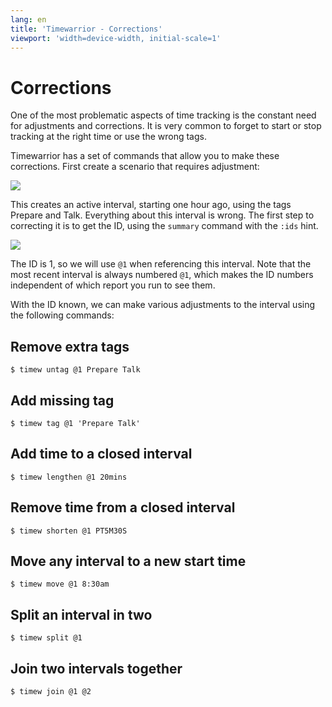 ```yaml
---
lang: en
title: 'Timewarrior - Corrections'
viewport: 'width=device-width, initial-scale=1'
---
```


# Corrections

One of the most problematic aspects of time tracking is the constant need for adjustments and corrections.
It is very common to forget to start or stop tracking at the right time or use the wrong tags.

Timewarrior has a set of commands that allow you to make these corrections.
First create a scenario that requires adjustment:

![](/images/correction1.png)

This creates an active interval, starting one hour ago, using the tags Prepare and Talk.
Everything about this interval is wrong.
The first step to correcting it is to get the ID, using the `summary` command with the `:ids` hint.

![](/images/correction2.png)

The ID is 1, so we will use `@1` when referencing this interval.
Note that the most recent interval is always numbered `@1`, which makes the ID numbers independent of which report you run to see them.

With the ID known, we can make various adjustments to the interval using the following commands:

## Remove extra tags

    $ timew untag @1 Prepare Talk

## Add missing tag

    $ timew tag @1 'Prepare Talk'

## Add time to a closed interval

    $ timew lengthen @1 20mins

## Remove time from a closed interval

    $ timew shorten @1 PT5M30S

## Move any interval to a new start time

    $ timew move @1 8:30am

## Split an interval in two

    $ timew split @1

## Join two intervals together

    $ timew join @1 @2
